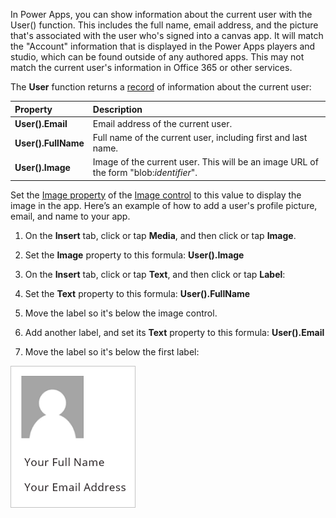 In Power Apps, you can show information about the current user with the User() function. This includes the full name, email address, and the picture that's associated with the user who's signed into a canvas app. It will match the "Account" information that is displayed in the Power Apps players and studio, which can be found outside of any authored apps. This may not match the current user's information in Office 365 or other services.

The **User** function returns
a [record](/powerapps/maker/canvas-apps/working-with-tables?azure-portal=true#records) of
information about the current user:

| **Property** | **Description** |
| :------------------- | :------------------- |
| **User().Email** | Email address of the current user. |
| **User().FullName** | Full name of the current user, including first and last name. |
| **User().Image** | Image of the current user. This will be an image URL of the form \"blob:*identifier*\". |

Set the [Image property](/powerapps/maker/canvas-apps/controls/properties-visual/?azure-portal=true) of the [Image control](/powerapps/maker/canvas-apps/controls/control-image/?azure-portal=true) to this value to display the image in the app.
Here’s an example of how to add a user's profile picture, email, and name to your app.

1. On the **Insert** tab, click or tap **Media**, and then click or tap **Image**.

2. Set the **Image** property to this formula: **User().Image**

3. On the **Insert** tab, click or tap **Text**, and then click or tap **Label**:

4. Set the **Text** property to this formula: **User().FullName**

5. Move the label so it's below the image control.

6. Add another label, and set its **Text** property to this formula: **User().Email**

7. Move the label so it's below the first label:

![Screenshot of a User Profile with picture, email, and name.](../media/UserProfile.png)
